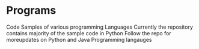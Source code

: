 # Programs
Code Samples of various programming Languages 
Currently the repository contains majority of the sample code in Python 
Follow the repo for moreupdates on Python and Java  Programming langauges 
